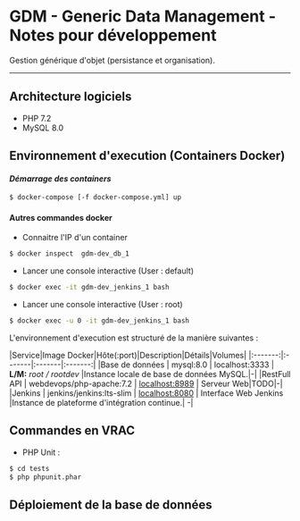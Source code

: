 # GDM - Generic Data Management - Notes pour développement

Gestion générique d'objet (persistance et organisation).

-------

## Architecture logiciels

- PHP 7.2
- MySQL 8.0


## Environnement d'execution (Containers Docker)

#### *Démarrage des containers*

```bash
$ docker-compose [-f docker-compose.yml] up
```
#### Autres commandes docker

- Connaitre l'IP d'un container
```bash
$ docker inspect  gdm-dev_db_1
```

- Lancer une console interactive (User : default)
```bash
$ docker exec -it gdm-dev_jenkins_1 bash
```

- Lancer une console interactive (User : root)
```bash
$ docker exec -u 0 -it gdm-dev_jenkins_1 bash
```


L'environnement d'execution est structuré de la manière suivantes :

|Service|Image Docker|Hôte(:port)|Description|Détails|Volumes|
|:-------:|:-------|:-------|:-------:|
|Base de données | mysql:8.0 | localhost:3333 | **L/M:** *root / rootdev* |Instance locale de base de données MySQL.|-|
|RestFull API | webdevops/php-apache:7.2 | [localhost:8989](http://localhost:8989) | Serveur Web|TODO|-|
|Jenkins | jenkins/jenkins:lts-slim | [localhost:8080](http://localhost:8080) | Interface Web Jenkins |Instance de plateforme d'intégration continue.| -|

## Commandes en VRAC

- PHP Unit :
```bash
$ cd tests
$ php phpunit.phar
```

## Déploiement de la base de données
